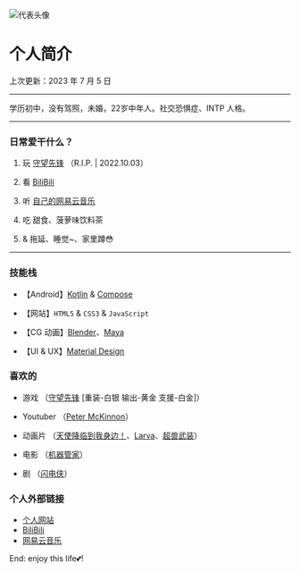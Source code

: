 ![代表头像](/asset/post/img/avr.png "Shadowmeld")

# 个人简介

<p class="update-date">上次更新：2023 年 7 月 5 日</p>

---

学历初中，没有驾照，未婚，22岁中年人。社交恐惧症、INTP 人格。

---

### 日常爱干什么？

1. 玩 [守望先锋](https://ow.blizzard.cn/home) （R.I.P. | 2022.10.03）

2. 看 [BiliBili](https://www.bilibili.com/)

3. 听 [自己的网易云音乐](https://music.163.com/#/user/home?id=280851189)

4. 吃 甜食、菠萝味饮料茶

5. & 拖延、睡觉~、家里蹲😳

---

### 技能栈

- 【Android】[Kotlin](https://www.kotlincn.net/) & [Compose](https://developer.android.com/jetpack/compose?hl=zh-cn)

- 【网站】`HTML5` & `CSS3` & `JavaScript`

- 【CG 动画】[Blender](https://blender.org/)、[Maya](https://www.autodesk.com/products/maya)

- 【UI & UX】[Material Design](https://material.io/)

### 喜欢的

- 游戏 （[守望先锋](https://ow.blizzard.cn/home) [重装-白银 输出-黄金 支援-白金]）

- Youtuber （[Peter McKinnon](https://www.petermckinnon.com/)）

- 动画片 （[天使降临到我身边！](https://www.bilibili.com/bangumi/play/ss26291)、[Larva](https://zh.wikipedia.org/zh-cn/%E9%80%97%E9%80%97%E8%9F%B2)、[超兽武装](https://zh.m.wikipedia.org/zh-hans/%E8%B6%85%E5%85%BD%E6%AD%A6%E8%A3%85)）

- 电影 （[机器管家](https://www.bilibili.com/bangumi/media/md28237153/?spm_id_from=666.25.b_6d656469615f6d6f64756c65.1)）

- 剧 （[闪电侠](https://zh.wikipedia.org/zh-sg/%E9%97%AA%E7%94%B5%E4%BE%A0_(2014%E5%B9%B4%E7%94%B5%E8%A7%86%E5%89%A7))）

### 个人外部链接

- [个人网站](https://shadowmeld.cool)
- [BiliBili](https://space.bilibili.com/44458350)
- [网易云音乐](https://music.163.com/#/user/home?id=280851189)

End: enjoy this life💕!

